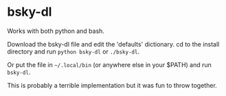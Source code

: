 # bsky-dl
Works with both python and bash.

Download the bsky-dl file and edit the 'defaults' dictionary. cd to the install directory and run `python bsky-dl` or `./bsky-dl`.

Or put the file in `~/.local/bin` (or anywhere else in your $PATH) and run `bsky-dl`.

This is probably a terrible implementation but it was fun to throw together.
